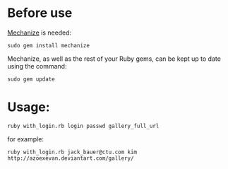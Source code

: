 # Before use

<a href=http://mechanize.rubyforge.org/>Mechanize</a> is needed:

`sudo gem install mechanize`

Mechanize, as well as the rest of your Ruby gems, can be kept up to date using the command:

`sudo gem update`

# Usage:

`ruby with_login.rb login passwd gallery_full_url`

for example: 
  
`ruby with_login.rb jack_bauer@ctu.com kim http://azoexevan.deviantart.com/gallery/`
